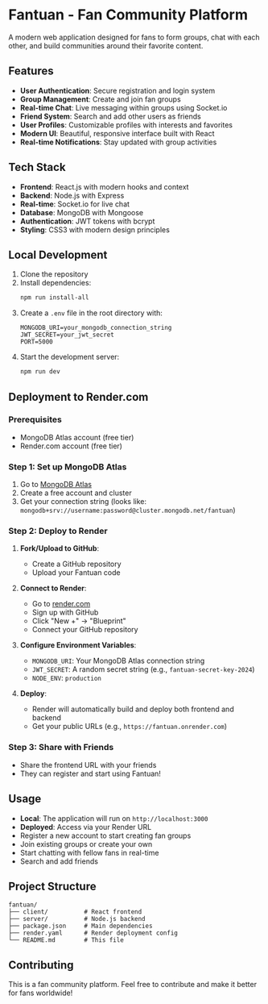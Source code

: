 # Fantuan - Fan Community Platform

A modern web application designed for fans to form groups, chat with each other, and build communities around their favorite content.

## Features

- **User Authentication**: Secure registration and login system
- **Group Management**: Create and join fan groups
- **Real-time Chat**: Live messaging within groups using Socket.io
- **Friend System**: Search and add other users as friends
- **User Profiles**: Customizable profiles with interests and favorites
- **Modern UI**: Beautiful, responsive interface built with React
- **Real-time Notifications**: Stay updated with group activities

## Tech Stack

- **Frontend**: React.js with modern hooks and context
- **Backend**: Node.js with Express
- **Real-time**: Socket.io for live chat
- **Database**: MongoDB with Mongoose
- **Authentication**: JWT tokens with bcrypt
- **Styling**: CSS3 with modern design principles

## Local Development

1. Clone the repository
2. Install dependencies:
   ```bash
   npm run install-all
   ```
3. Create a `.env` file in the root directory with:
   ```
   MONGODB_URI=your_mongodb_connection_string
   JWT_SECRET=your_jwt_secret
   PORT=5000
   ```
4. Start the development server:
   ```bash
   npm run dev
   ```

## Deployment to Render.com

### Prerequisites
- MongoDB Atlas account (free tier)
- Render.com account (free tier)

### Step 1: Set up MongoDB Atlas
1. Go to [MongoDB Atlas](https://mongodb.com/atlas)
2. Create a free account and cluster
3. Get your connection string (looks like: `mongodb+srv://username:password@cluster.mongodb.net/fantuan`)

### Step 2: Deploy to Render
1. **Fork/Upload to GitHub**:
   - Create a GitHub repository
   - Upload your Fantuan code
   
2. **Connect to Render**:
   - Go to [render.com](https://render.com)
   - Sign up with GitHub
   - Click "New +" → "Blueprint"
   - Connect your GitHub repository
   
3. **Configure Environment Variables**:
   - `MONGODB_URI`: Your MongoDB Atlas connection string
   - `JWT_SECRET`: A random secret string (e.g., `fantuan-secret-key-2024`)
   - `NODE_ENV`: `production`
   
4. **Deploy**:
   - Render will automatically build and deploy both frontend and backend
   - Get your public URLs (e.g., `https://fantuan.onrender.com`)

### Step 3: Share with Friends
- Share the frontend URL with your friends
- They can register and start using Fantuan!

## Usage

- **Local**: The application will run on `http://localhost:3000`
- **Deployed**: Access via your Render URL
- Register a new account to start creating fan groups
- Join existing groups or create your own
- Start chatting with fellow fans in real-time
- Search and add friends

## Project Structure

```
fantuan/
├── client/          # React frontend
├── server/          # Node.js backend
├── package.json     # Main dependencies
├── render.yaml      # Render deployment config
└── README.md        # This file
```

## Contributing

This is a fan community platform. Feel free to contribute and make it better for fans worldwide! 